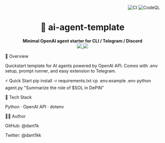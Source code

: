 <p align="right">
  <img src="https://github.com/dant1k/ai-agent-template/actions/workflows/ci.yml/badge.svg" alt="CI" />
  <img src="https://github.com/dant1k/ai-agent-template/actions/workflows/codeql.yml/badge.svg" alt="CodeQL" />
</p>


<h1 align="center">🤖 ai-agent-template</h1> <p align="center"> <b>Minimal OpenAI agent starter for CLI / Telegram / Discord</b><br> <a href="https://github.com/dant1k/ai-agent-template/stargazers"> <img src="https://img.shields.io/github/stars/dant1k/ai-agent-template?style=for-the-badge&color=yellow"/> </a> <a href="https://github.com/dant1k"> <img src="https://img.shields.io/badge/Made%20by-dant1k-8A2BE2?style=for-the-badge"/> </a> </p>
🧠 Overview

Quickstart template for AI agents powered by OpenAI API.
Comes with .env setup, prompt runner, and easy extension to Telegram.

⚡ Quick Start
pip install -r requirements.txt
cp .env.example .env
python agent.py "Summarize the role of $SOL in DePIN"

🧩 Tech Stack

Python · OpenAI API · dotenv

👨‍💻 Author

GitHub: @dant1k

Twitter: @dant1kk

